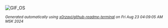 <div align="justify">
<picture>
    <source media="(prefers-color-scheme: dark)" srcset="https://i.ibb.co/xjrvnx6/output-gif.gif">
    <source media="(prefers-color-scheme: light)" srcset="https://i.ibb.co/xjrvnx6/output-gif.gif">
    <img alt="GIF_OS" src="https://i.ibb.co/xjrvnx6/output-gif.gif">
</picture>

<sub><i>Generated automatically using [x0rzavi/github-readme-terminal](https://github.com/x0rzavi/github-readme-terminal) on Fri Aug 23 04:09:05 AM MSK 2024</i></sub>

</div>

<!-- Image deletion URL: https://ibb.co/r6XPBDH/5253ce5abdc283deaae0e2c086f93501 -->